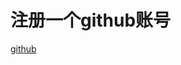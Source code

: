 <!--
 * @Author: Binqi Ni
 * @Date: 2021-10-02 06:21:53
 * @LastEditTime: 2021-10-02 06:21:53
 * @LastEditors: Binqi Ni
 * @FilePath: /Git-learning/03_Git与GitHub的简单同步 (4讲)/30_注册一个github账号.md
-->

# 注册一个github账号

[github](https://www.github.com)

